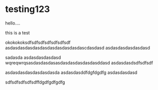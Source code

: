 testing123
==========
hello....


this is a test

okokokoksdfsdfsdfsdfsdfsdfsdf
asdasdasdasdasdasdasdasdasdasdascdasdasd
asdasdasdasdasdasd

sadasda
asdasdasdasdasd
wqreqwrqsasdasdasdasasdasdasdasdasdasddasd
asdasdasdsdfsdfsdf


asdasdasdasdasdasdasda
asdasdasddfdgfdgdfg
asdasdasdasd

sdfsdfsdfsdfsdffdgdfgdfgdfg
